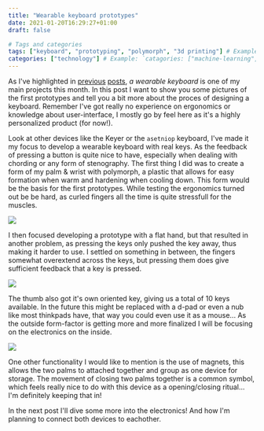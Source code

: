 ```yaml
---
title: "Wearable keyboard prototypes"
date: 2021-01-20T16:29:27+01:00
draft: false

# Tags and categories
tags: ["keyboard", "prototyping", "polymorph", "3d printing"] # Example: `tags: ["machine-learning", "deep-learning"]`
categories: ["technology"] # Example: `catagories: ["machine-learning", "deep-learning"]`
---
```


As I've highlighted in [previous](/post/2021-01-11-wearable-input-devices/) [posts](/post/2021-01-14-bandwith-problems-human-computer-interfaces/), *a wearable keyboard* is one of my main projects this month. In this post I want to show you some pictures of the first prototypes and tell you a bit more about the proces of designing a keyboard. Remember I've got really no experience on ergonomics or knowledge about user-interface, I mostly go by feel here as it's a highly personalized product (for now!).

Look at other devices like the Keyer or the `asetniop` keyboard, I've made it my focus to develop a wearable keyboard with real keys. As the feedback of pressing a button is quite nice to have, especially when dealing with chording or any form of stenography. The first thing I did was to create a form of my palm & wrist with polymorph, a plastic that allows for easy formation when warm and hardening when cooling down. This form would be the basis for the first prototypes. While testing the ergonomics turned out be be hard, as curled fingers all the time is quite stressfull for the muscles. 

![](/img/keyboard-prototypes-1.jpg)

I then focused developing a prototype with a flat hand, but that resulted in another problem, as pressing the keys only pushed the key away, thus making it harder to use. I settled on something in between, the fingers somewhat overextend across the keys, but pressing them does give sufficient feedback that a key is pressed. 

![](/img/keyboard-prototypes-2.jpg)

The thumb also got it's own oriented key, giving us a total of 10 keys available. In the future this might be replaced with a d-pad or even a nub like most thinkpads have, that way you could even use it as a mouse... As the outside form-factor is getting more and more finalized I will be focusing on the electronics on the inside. 

![](/img/keyboard-prototypes-3.jpg)

One other functionality I would like to mention is the use of magnets, this allows the two palms to attached together and group as one device for storage. The movement of closing two palms together is a common symbol, which feels really nice to do with this device as a opening/closing ritual... I'm definitely keeping that in!

In the next post I'll dive some more into the electronics! And how I'm planning to connect both devices to eachother.